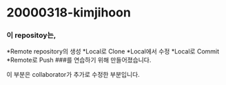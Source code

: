 # 20000318-kimjihoon

### 이 repositoy는,
*Remote repository의 생성
*Local로 Clone
*Local에서 수정
*Local로 Commit
*Remote로 Push
###를 연습하기 위해 만들어졌습니다.


이 부분은 collaborator가 추가로 수정한 부분입니다.